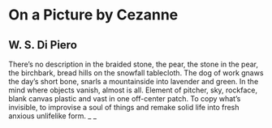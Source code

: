# On a Picture by Cezanne
## W. S. Di Piero
There’s no description in the braided stone,
the pear, the stone in the pear, the birchbark,
bread hills on the snowfall tablecloth.
The dog of work gnaws the day’s short bone,
snarls a mountainside into lavender and green.
In the mind where objects vanish, almost is all.
Element of pitcher, sky, rockface, blank canvas
plastic and vast in one off-center patch.
To copy what’s invisible, to improvise
a soul of things and remake solid life
into fresh anxious unlifelike form. _
_
